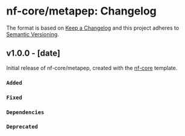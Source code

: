 # nf-core/metapep: Changelog

The format is based on [Keep a Changelog](https://keepachangelog.com/en/1.0.0/)
and this project adheres to [Semantic Versioning](https://semver.org/spec/v2.0.0.html).

## v1.0.0 - [date]

Initial release of nf-core/metapep, created with the [nf-core](https://nf-co.re/) template.

### `Added`

### `Fixed`

### `Dependencies`

### `Deprecated`
